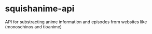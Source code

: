 # squishanime-api
API for substracting anime information and episodes from websites like (monoschinos and tioanime)
